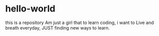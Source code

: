 # hello-world
this is a repository
Am just a  girl that to learn coding, i want to
Live and breath  everyday, 
JUST finding new ways to learn. 
 
 
